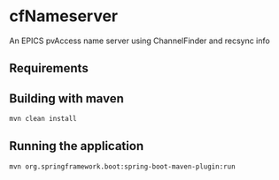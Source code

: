 # cfNameserver
An EPICS pvAccess name server using ChannelFinder and recsync info

## Requirements


## Building with maven

```bash
mvn clean install
```

## Running the application

```bash
mvn org.springframework.boot:spring-boot-maven-plugin:run
```
